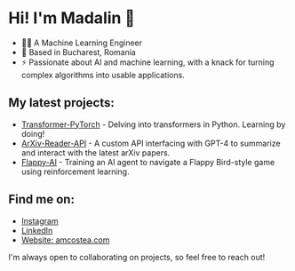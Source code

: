 # Hi! I'm Madalin 👋

- 👨‍💻 A Machine Learning Engineer
- 📍 Based in Bucharest, Romania
- ⚡ Passionate about AI and machine learning, with a knack for turning complex algorithms into usable applications.

## My latest projects:
- [Transformer-PyTorch](https://github.com/amc-madalin/transformer-pytorch) - Delving into transformers in Python. Learning by doing!
- [ArXiv-Reader-API](https://github.com/amc-madalin/arXiv-Reader-API) - A custom API interfacing with GPT-4 to summarize and interact with the latest arXiv papers.
- [Flappy-AI](https://github.com/amc-madalin/flappy-ai) - Training an AI agent to navigate a Flappy Bird-style game using reinforcement learning.

## Find me on:
- [Instagram](https://www.instagram.com/amadalincostea/)
- [LinkedIn](https://www.linkedin.com/in/alexandru-m-costea/)
- [Website: amcostea.com](http://amcostea.com/)

I'm always open to collaborating on projects, so feel free to reach out!
